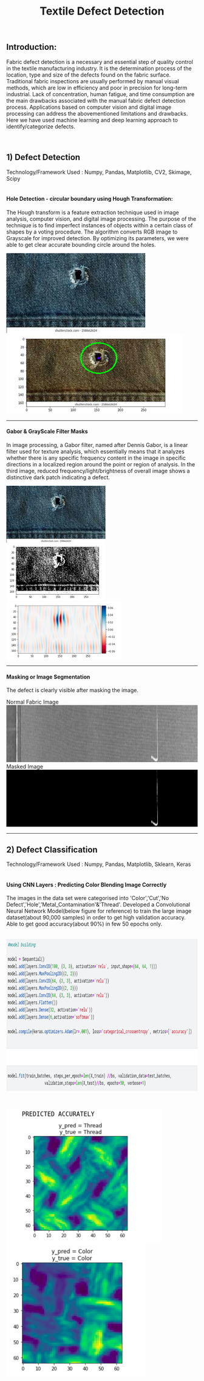 <h1 align="center"> Textile Defect Detection</h1> <br>
 
## Introduction:
Fabric defect detection is a necessary and essential step of quality control in the textile manufacturing industry. It is the determination process of the location, type and size of the defects found on the fabric surface. Traditional fabric inspections are usually performed by manual visual methods, which are low in efficiency and poor in precision for long-term industrial. Lack of concentration, human fatigue, and time consumption are the main drawbacks associated with the manual fabric defect detection process. Applications based on computer vision and digital image processing can address the abovementioned limitations and drawbacks. Here we have used machine learning and deep learning approach to identify/categorize defects.

<br/>

## 1) Defect Detection

Technology/Framework Used : Numpy, Pandas, Matplotlib, CV2, Skimage, Scipy
<br/>
<br/>

<h4>Hole Detection - circular boundary using Hough Transformation:</h4>
The Hough transform is a feature extraction technique used in image analysis, computer vision, and digital image processing. The purpose of the technique is to find imperfect instances of objects within a certain class of shapes by a voting procedure. The algorithm converts RGB image to Grayscale for improved detection. By optimizing its parameters, we were able to get clear accurate bounding circle around the holes.
<br/>
<p align="left">
<img src = "https://github.com/navyasancheti/Textile-Defect-Detection/blob/53b735bc5e0486897e64cd49b4a82ef74a9d84a7/download%20(1).jpeg" height="210px"/>
<img src = "https://github.com/navyasancheti/Textile-Defect-Detection/blob/53b735bc5e0486897e64cd49b4a82ef74a9d84a7/Hough.png" height="210px"/>
</p>

---

<h4>Gabor & GrayScale Filter Masks </h4>
 In image processing, a Gabor filter, named after Dennis Gabor, is a linear filter used for texture analysis, which essentially means that it analyzes whether there is any specific frequency content in the image in specific directions in a localized region around the point or region of analysis. 
 In the third image, reduced frequency/light/brightness of overall image shows a distinctive dark patch indicating a defect.
 <br/>
<p align="left">
<img src = "https://github.com/navyasancheti/Textile-Defect-Detection/blob/53b735bc5e0486897e64cd49b4a82ef74a9d84a7/download%20(1).jpeg" height="150px"/>
<img src = "https://github.com/navyasancheti/Textile-Defect-Detection/blob/53b735bc5e0486897e64cd49b4a82ef74a9d84a7/GrayScale%20Transform.png" height="150px"/>
<img src = "https://github.com/navyasancheti/Textile-Defect-Detection/blob/53b735bc5e0486897e64cd49b4a82ef74a9d84a7/Gabor_filter.png" height="150px"/>
</p>

---

<h4>Masking or Image Segmentation</h4>
The defect is clearly visible after masking the image.
 <br/>
<p align="left">
 Normal Fabric Image
<img src = "https://github.com/Rajvardhan7/Textile-Detection/blob/05a14835ede3dfe1076ec69b992f88df957629f2/Defect_013.png" height="150px"/>
 <br/>
 Masked Image
<img src = "https://github.com/Rajvardhan7/Textile-Detection/blob/05a14835ede3dfe1076ec69b992f88df957629f2/013.png" height="150px"/>
</p>

---


## 2) Defect Classification

Technology/Framework Used : Numpy, Pandas, Matplotlib, Sklearn, Keras
<br/>
<br/>


<h4>Using CNN Layers : Predicting Color Blending Image Correctly</h4>
The images in the data set were categorised into 'Color','Cut','No Defect','Hole','Metal_Contamination'&'Thread'. Developed a Convolutional Neural Network Model(below figure for reference) to train the large image dataset(about 90,000 samples) in order to get high validation accuracy. 
Able to get good accuracy(about 90%) in few 50 epochs only.
<br/>
<br/>
<p align="center">
<img src = "https://github.com/navyasancheti/Textile-Defect-Detection/blob/5894d40475097a650a885e8e1612a532c2781954/Model.png" height="400px"/>
</p>
<br/>
<p align="left">
<img src = "https://github.com/Rajvardhan7/Textile-Detection/blob/8e9d1a10667f02e4c8f3086524715406572326a8/Thread.png" height="350px"/>
<img src = "https://github.com/navyasancheti/Textile-Defect-Detection/blob/53b735bc5e0486897e64cd49b4a82ef74a9d84a7/Color_blending.png" height="350px"/>
</p>



